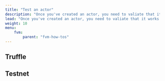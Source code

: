 ```yaml
---
title: "Test an actor"
description: "Once you've created an actor, you need to valiate that it works properly. Learn how to test your actors in a local environment, or on a testnet."
lead: "Once you've created an actor, you need to valiate that it works properly. Learn how to test your actors in a local environment, or on a testnet."
weight: 10
menu:
    fvm:
        parent: "fvm-how-tos"
---
```


## Truffle

## Testnet
